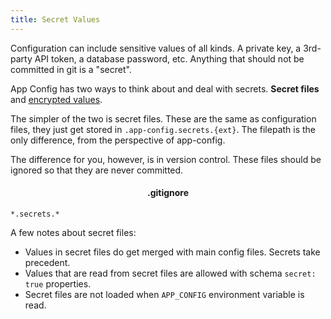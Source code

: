 ```yaml
---
title: Secret Values
---
```


Configuration can include sensitive values of all kinds. A private key, a
3rd-party API token, a database password, etc. Anything that should not be
committed in git is a "secret".

App Config has two ways to think about and deal with secrets. **Secret files**
and [encrypted values](./encryption.md).

The simpler of the two is secret files. These are the same as configuration
files, they just get stored in `.app-config.secrets.{ext}`. The filepath is the
only difference, from the perspective of app-config.

The difference for you, however, is in version control. These files should be ignored
so that they are never committed.

<h4 style="text-align:center">.gitignore</h4>

```
*.secrets.*
```

A few notes about secret files:

- Values in secret files do get merged with main config files. Secrets take precedent.
- Values that are read from secret files are allowed with schema `secret: true` properties.
- Secret files are not loaded when `APP_CONFIG` environment variable is read.
